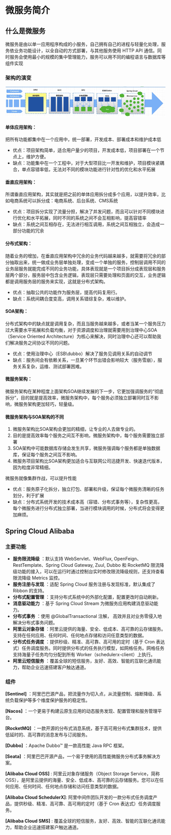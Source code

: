 # 微服务简介

## 什么是微服务

微服务是由以单一应用程序构成的小服务，自己拥有自己的进程与轻量化处理，服务依业务功能设计，以全自动的方式部署，与其他服务使用 HTTP API 通信。同时服务会使用最小的规模的集中管理能力，服务可以用不同的编程语言与数据库等组件实现

### 架构的演变

![jiagouyanbian](images/jiagouyanbian.png)

#### 单体应用架构：

把所有功能都集中在一个应用中，统一部署，开发成本、部署成本和维护成本低

* 优点：项目架构简单，适合用户量少的项目，开发成本低，项目部署在一个节点上，维护方便。
* 缺点：功能集中在一个工程中，对于大型项目比一开发和维护，项目模块紧耦合，单点容错率低，无法对不同的模块功能进行针对性的优化和水平拓展

#### 垂直应用架构：

所谓垂直应用架构，其实就是把之前的单体应用拆分成多个应用，以提升效率，比如电商系统可以拆分成：电商系统、后台系统、CMS系统

* 优点：项目拆分实现了流量分担，解决了并发问题，而且可以针对不同模块进行优化和水平拓展，同时不同的系统之间不会互相影响，提高容错率
* 缺点：系统之间互相存在，无法进行相互调用，系统之间互相独立，会造成一部分功能的冗余

#### 分布式架构：

随着业务的增加，在垂直应用架构中冗余的业务代码越来越多，就需要将冗余的部分抽取出来，统一做成业务层单独处理，变成一个单独的服务，控制层调用不同的业务层服务就能完成不同的业务功能，具体表现就是一个项目拆分成表现层和服务层两个部分，服务层中包含业务逻辑，表现层只需要处理和页面的交互，业务逻辑都是调用服务层的服务来实现，这就是分布式架构。

* 优点：抽取公共的功能作为服务层，提高代码复用行。
* 缺点：系统间耦合度变高，调用关系错综复杂，难以维护。

#### SOA架构：

分布式架构中的缺点就是调用复杂，而且当服务越来越多，或者当某一个服务压力过大需要水平拓展和负载均衡，对于资源调度和治理就需要用到治理中心SOA（Service Oriented Architecture）为核心来解决，同时治理中心还可以帮助我们解决服务之间协议不同的问题。

* 优点：使用治理中心（ESB\dubbo）解决了服务见调用关系的自动调节
* 缺点：服务间会有依赖关系，一旦某个环节出错会影响较大（服务雪崩），服务关系复杂，运维、测试部署困难。

#### 微服务架构：

微服务架构在某种程度上面架构SOA继续发展的下一步，它更加强调服务的“彻底拆分”，目的就是提高效率，微服务架构中，每个服务必须独立部署同时互不影响，微服务架构更加轻巧，轻量级。

#### 微服务架构与SOA架构的不同

1. 微服务架构比SOA架构会更加的精细，让专业的人去做专业的。
2. 目的是提高效率每个服务之间互不影响，微服务架构中，每个服务需要独立部署
3. SOA架构中可能数据库存储会发生共享，微服务强调每个服务都是单独数据库，保证每个服务之间互不影响。
4. 微服务项目架构比SOA架构更加适合与互联网公司迅捷开发、快速迭代版本，因为粒度非常精细。

微服务就像集群作战，可以提升性能

* 优点：服务原子化拆分，独立打包、部署和升级，保证每个微服务清晰的任务划分，利于扩展
* 缺点：分布式系统开发的技术成本高（容错、分布式事务等），复杂性更高，每个微服务进行分布式独立部署，当进行模块调用的时候，分布式将会变得更加麻烦。

## Spring Cloud Alibaba 

### 主要功能

* **服务限流降级** ：默认支持 WebServlet、WebFlux, OpenFeign、RestTemplate、Spring Cloud Gateway, Zuul, Dubbo 和 RocketMQ 限流降级功能的接入，可以在运行时通过控制台实时修改限流降级规则，还支持查看限流降级 Metrics 监控。
* **服务注册与发现** ：适配 Spring Cloud 服务注册与发现标准，默认集成了 Ribbon 的支持。
* **分布式配置管理** ：支持分布式系统中的外部化配置，配置更改时自动刷新。
* **消息驱动能力** ：基于 Spring Cloud Stream 为微服务应用构建消息驱动能力。
* **分布式事务** ：使用 @GlobalTransactional 注解， 高效并且对业务零侵入地解决分布式事务问题。
* **阿里云对象存储** ：阿里云提供的海量、安全、低成本、高可靠的云存储服务。支持在任何应用、任何时间、任何地点存储和访问任意类型的数据。
* **分布式任务调度** ：提供秒级、精准、高可靠、高可用的定时（基于 Cron 表达式）任务调度服务。同时提供分布式的任务执行模型，如网格任务。网格任务支持海量子任务均匀分配到所有 Worker（schedulerx-client）上执行。
* **阿里云短信服务** ：覆盖全球的短信服务，友好、高效、智能的互联化通讯能力，帮助企业迅速搭建客户触达通道。

### 组件

**[Sentinel]** ：阿里巴巴源产品，把流量作为切入点，从流量控制、熔断降级、系统负载保护等多个维度保护服务的稳定性。

**[Nacos]** ：一个更易于构建云原生应用的动态服务发现、配置管理和服务管理平台。

**[RocketMQ]** ：一款开源的分布式消息系统，基于高可用分布式集群技术，提供低延时的、高可靠的消息发布与订阅服务。

**[Dubbo]** ：Apache Dubbo™ 是一款高性能 Java RPC 框架。

**[Seata]** ：阿里巴巴开源产品，一个易于使用的高性能微服务分布式事务解决方案。

**[Alibaba Cloud OSS]** : 阿里云对象存储服务（Object Storage Service，简称 OSS），是阿里云提供的海量、安全、低成本、高可靠的云存储服务。您可以在任何应用、任何时间、任何地点存储和访问任意类型的数据。

**[Alibaba Cloud SchedulerX]**: 阿里中间件团队开发的一款分布式任务调度产品，提供秒级、精准、高可靠、高可用的定时（基于 Cron 表达式）任务调度服务。

**[Alibaba Cloud SMS]** : 覆盖全球的短信服务，友好、高效、智能的互联化通讯能力，帮助企业迅速搭建客户触达通道。
